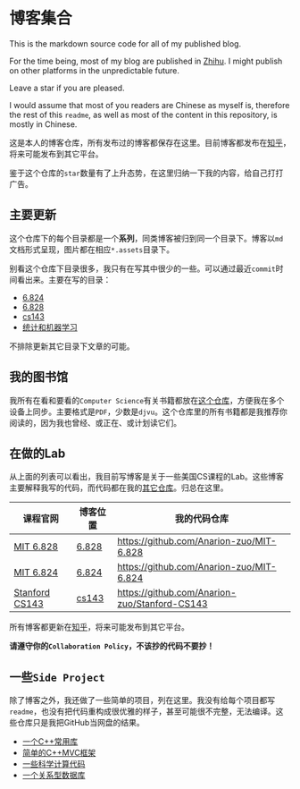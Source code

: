 # 博客集合

This is the markdown source code for all of my published blog.

For the time being, most of my blog are published in [Zhihu](https://www.zhihu.com/people/anarion). I might publish on other platforms in the unpredictable future.

Leave a star if you are pleased.

I would assume that most of you readers are Chinese as myself is, therefore the rest of this `readme`, as well as most of the content in this repository, is mostly in Chinese.

这是本人的博客仓库，所有发布过的博客都保存在这里。目前博客都发布在[知乎](https://www.zhihu.com/people/anarion)，将来可能发布到其它平台。

鉴于这个仓库的`star`数量有了上升态势，在这里归纳一下我的内容，给自己打打广告。

## 主要更新

这个仓库下的每个目录都是一个**系列**，同类博客被归到同一个目录下。博客以`md`文档形式呈现，图片都在相应`*.assets`目录下。

别看这个仓库下目录很多，我只有在写其中很少的一些。可以通过最近`commit`时间看出来。主要在写的目录：

-   [6.824](./6.824)
-   [6.828](./6.828)
-   [cs143](./cs143)
-   [统计和机器学习](./统计和机器学习)

不排除更新其它目录下文章的可能。

## 我的图书馆

我所有在看和要看的`Computer Science`有关书籍都放在[这个仓库](https://github.com/Anarion-zuo/CSLearning)，方便我在多个设备上同步。主要格式是`PDF`，少数是`djvu`。这个仓库里的所有书籍都是我推荐你阅读的，因为我也曾经、或正在、或计划读它们。

## 在做的Lab

从上面的列表可以看出，我目前写博客是关于一些美国CS课程的Lab。这些博客主要解释我写的代码，而代码都在我的[其它仓库](https://github.com/Anarion-zuo?tab=repositories)。归总在这里。

| 课程官网                                                     | 博客位置         | 我的代码仓库                                  |
| ------------------------------------------------------------ | ---------------- | --------------------------------------------- |
| [MIT 6.828](https://pdos.csail.mit.edu/6.828/2018/schedule.html) | [6.828](./6.828) | https://github.com/Anarion-zuo/MIT-6.828      |
| [MIT 6.824](https://pdos.csail.mit.edu/6.824/schedule.html)  | [6.824](./6.824) | https://github.com/Anarion-zuo/MIT-6.824      |
| [Stanford CS143](http://web.stanford.edu/class/cs143/)       | [cs143](./cs143) | https://github.com/Anarion-zuo/Stanford-CS143 |

所有博客都更新在[知乎](https://www.zhihu.com/people/anarion)，将来可能发布到其它平台。

**请遵守你的`Collaboration Policy`，不该抄的代码不要抄！**

## 一些`Side Project`

除了博客之外，我还做了一些简单的项目，列在这里。我没有给每个项目都写`readme`，也没有把代码重构成很优雅的样子，甚至可能很不完整，无法编译。这些仓库只是我把GitHub当网盘的结果。

-   [一个C++常用库](https://github.com/Anarion-zuo/AnBase)
-   [简单的C++MVC框架](https://github.com/Anarion-zuo/AnMVC)
-   [一些科学计算代码](https://github.com/Anarion-zuo/AnNum)
-   [一个关系型数据库](https://github.com/Anarion-zuo/AnData)

